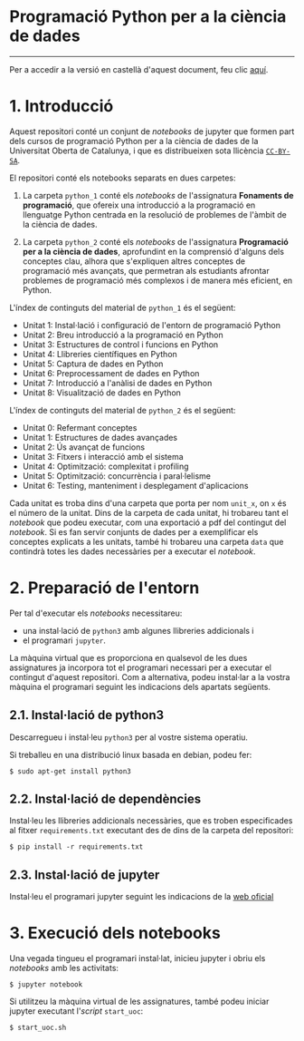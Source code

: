 # Programació Python per a la ciència de dades
----
Per a accedir a la versió en castellà d'aquest document, feu clic [aquí](README-es.md).
# 1. Introducció

Aquest repositori conté un conjunt de *notebooks* de jupyter que formen part dels cursos de programació Python per a la ciència de dades de la Universitat Oberta de Catalunya, i que es distribueixen sota llicència [`CC-BY-SA`](https://creativecommons.org/licenses/by-sa/2.0/).

El repositori conté els notebooks separats en dues carpetes: 
1. La carpeta `python_1` conté els *notebooks* de l'assignatura **Fonaments de programació**, que ofereix una introducció a la programació en llenguatge Python centrada en la resolució de problemes de l'àmbit de la ciència de dades.

2. La carpeta `python_2` conté els *notebooks* de l'assignatura **Programació per a la ciència de dades**, aprofundint en la comprensió d'alguns dels conceptes clau, alhora que s'expliquen altres conceptes de programació més avançats, que permetran als estudiants afrontar problemes de programació més complexos i de manera més eficient, en Python.

L'índex de continguts del material de `python_1` és el següent:

* Unitat 1: Instal·lació i configuració de l'entorn de programació Python
* Unitat 2: Breu introducció a la programació en Python
* Unitat 3: Estructures de control i funcions en Python
* Unitat 4: Llibreries científiques en Python
* Unitat 5: Captura de dades en Python
* Unitat 6: Preprocessament de dades en Python
* Unitat 7: Introducció a l'anàlisi de dades en Python
* Unitat 8: Visualització de dades en Python

L'índex de continguts del material de `python_2` és el següent:
* Unitat 0: Refermant conceptes
* Unitat 1: Estructures de dades avançades
* Unitat 2: Ús avançat de funcions
* Unitat 3: Fitxers i interacció amb el sistema
* Unitat 4: Optimització: complexitat i profiling
* Unitat 5: Optimització: concurrència i paral·lelisme
* Unitat 6: Testing, manteniment i desplegament d'aplicacions

Cada unitat es troba dins d'una carpeta que porta per nom `unit_x`, on `x` és el número de la unitat. Dins de la carpeta de cada unitat, hi trobareu tant el *notebook* que podeu executar, com una exportació a pdf del contingut del *notebook*. Si es fan servir conjunts de dades per a exemplificar els conceptes explicats a les unitats, també hi trobareu una carpeta `data` que contindrà totes les dades necessàries per a executar el *notebook*.

# 2. Preparació de l'entorn

Per tal d'executar els *notebooks* necessitareu:
* una instal·lació de `python3` amb algunes llibreries addicionals i 
* el programari `jupyter`. 

La màquina virtual que es proporciona en qualsevol de les dues assignatures ja incorpora tot el programari necessari per a executar el contingut d'aquest repositori. Com a alternativa, podeu instal·lar a la vostra màquina el programari seguint les indicacions dels apartats següents.

## 2.1. Instal·lació de python3

Descarregueu i instal·leu `python3` per al vostre sistema operatiu.

Si treballeu en una distribució linux basada en debian, podeu fer:

```
$ sudo apt-get install python3
```

## 2.2. Instal·lació de dependències

Instal·leu les llibreries addicionals necessàries, que es troben especificades al fitxer `requirements.txt` executant des de dins de la carpeta del repositori:

```
$ pip install -r requirements.txt
```

## 2.3. Instal·lació de jupyter

Instal·leu el programari jupyter seguint les indicacions de la [web oficial](https://jupyter.org/install)

# 3. Execució dels notebooks

Una vegada tingueu el programari instal·lat, inicieu jupyter i obriu els *notebooks* amb les activitats:

```
$ jupyter notebook
```

Si utilitzeu la màquina virtual de les assignatures, també podeu iniciar jupyter executant l'*script* `start_uoc`:
```
$ start_uoc.sh
```
